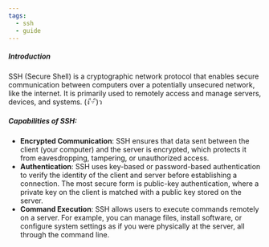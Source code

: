 ```yaml
---
tags:
  - ssh
  - guide
---
```

##### **Introduction**
SSH (Secure Shell) is a cryptographic network protocol that enables secure communication between computers over a potentially unsecured network, like the internet. It is primarily used to remotely access and manage servers, devices, and systems. (ง ื▿ ื)ว
##### **Capabilities of SSH:**
- **Encrypted Communication**: SSH ensures that data sent between the client (your computer) and the server is encrypted, which protects it from eavesdropping, tampering, or unauthorized access.
- **Authentication**: SSH uses key-based or password-based authentication to verify the identity of the client and server before establishing a connection. The most secure form is public-key authentication, where a private key on the client is matched with a public key stored on the server.
- **Command Execution**: SSH allows users to execute commands remotely on a server. For example, you can manage files, install software, or configure system settings as if you were physically at the server, all through the command line.

